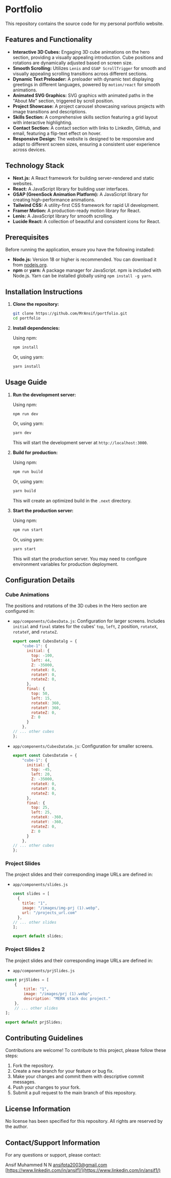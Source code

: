 # Portfolio

This repository contains the source code for my personal portfolio website.

## Features and Functionality

*   **Interactive 3D Cubes:** Engaging 3D cube animations on the hero section, providing a visually appealing introduction. Cube positions and rotations are dynamically adjusted based on screen size.
*   **Smooth Scrolling:** Utilizes `Lenis` and `GSAP ScrollTrigger` for smooth and visually appealing scrolling transitions across different sections.
*   **Dynamic Text Preloader:**  A preloader with dynamic text displaying greetings in different languages, powered by `motion/react` for smooth animations.
*   **Animated SVG Graphics:** SVG graphics with animated paths in the "About Me" section, triggered by scroll position.
*   **Project Showcase:** A project carousel showcasing various projects with image transitions and descriptions.
*   **Skills Section:** A comprehensive skills section featuring a grid layout with interactive highlighting.
*   **Contact Section:** A contact section with links to LinkedIn, GitHub, and email, featuring a flip-text effect on hover.
*   **Responsive Design:**  The website is designed to be responsive and adapt to different screen sizes, ensuring a consistent user experience across devices.

## Technology Stack

*   **Next.js:** A React framework for building server-rendered and static websites.
*   **React:** A JavaScript library for building user interfaces.
*   **GSAP (GreenSock Animation Platform):** A JavaScript library for creating high-performance animations.
*   **Tailwind CSS:** A utility-first CSS framework for rapid UI development.
*   **Framer Motion:** A production-ready motion library for React.
*   **Lenis:** A JavaScript library for smooth scrolling.
*   **Lucide React:** A collection of beautiful and consistent icons for React.

## Prerequisites

Before running the application, ensure you have the following installed:

*   **Node.js:** Version 18 or higher is recommended.  You can download it from [nodejs.org](https://nodejs.org/).
*   **npm** or **yarn:**  A package manager for JavaScript. npm is included with Node.js. Yarn can be installed globally using `npm install -g yarn`.

## Installation Instructions

1.  **Clone the repository:**

    ```bash
    git clone https://github.com/MrAnsif/portfolio.git
    cd portfolio
    ```

2.  **Install dependencies:**

    Using npm:

    ```bash
    npm install
    ```

    Or, using yarn:

    ```bash
    yarn install
    ```

## Usage Guide

1.  **Run the development server:**

    Using npm:

    ```bash
    npm run dev
    ```

    Or, using yarn:

    ```bash
    yarn dev
    ```

    This will start the development server at `http://localhost:3000`.

2.  **Build for production:**

    Using npm:

    ```bash
    npm run build
    ```

    Or, using yarn:

    ```bash
    yarn build
    ```

    This will create an optimized build in the `.next` directory.

3.  **Start the production server:**

    Using npm:

    ```bash
    npm run start
    ```

    Or, using yarn:

    ```bash
    yarn start
    ```

    This will start the production server.  You may need to configure environment variables for production deployment.

## Configuration Details

### Cube Animations

The positions and rotations of the 3D cubes in the Hero section are configured in:

*   `app/components/CubesData.js`: Configuration for larger screens. Includes `initial` and `final` states for the cubes' `top`, `left`, `Z` position, `rotateX`, `rotateY`, and `rotateZ`.

    ```javascript
    export const CubesDatalg = {
        "cube-1": {
          initial: {
            top: -100,
            left: 44,
            Z: -35000,
            rotateX: 0,
            rotateY: 0,
            rotateZ: 0,
          },
          final: {
            top: 50,
            left: 15,
            rotateX: 360,
            rotateY: 360,
            rotateZ: 0,
            Z: 0
          }
        },
    // ... other cubes
    };
    ```

*   `app/components/CubesDataSm.js`: Configuration for smaller screens.

    ```javascript
    export const CubesDataSm = {
        "cube-1": {
          initial: {
            top: -45,
            left: 20,
            Z: -35000,
            rotateX: 0,
            rotateY: 0,
            rotateZ: 0,
          },
          final: {
            top: 25,
            left: 25,
            rotateX: -360,
            rotateY: -360,
            rotateZ: 0,
            Z: 0
          }
        },
    // ... other cubes
    };
    ```

### Project Slides

The project slides and their corresponding image URLs are defined in:

*   `app/components/slides.js`

    ```javascript
    const slides = [
      {
        title: "1",
        image: "/images/img-prj (1).webp",
        url: "/projects_url.com"
      },
    // ... other slides
    ];

    export default slides;
    ```

### Project Slides 2

The project slides and their corresponding image URLs are defined in:

*   `app/components/prjSlides.js`

```javascript
const prjSlides = [
    {
        title: "1",
        image: "/images/prj (1).webp",
        description: "MERN stack doc project."
    },
    // ... other slides
];

export default prjSlides;
```

## Contributing Guidelines

Contributions are welcome! To contribute to this project, please follow these steps:

1.  Fork the repository.
2.  Create a new branch for your feature or bug fix.
3.  Make your changes and commit them with descriptive commit messages.
4.  Push your changes to your fork.
5.  Submit a pull request to the main branch of this repository.

## License Information

No license has been specified for this repository.  All rights are reserved by the author.

## Contact/Support Information

For any questions or support, please contact:

Ansif Muhammed N N
ansifpta2003@gmail.com
[https://www.linkedin.com/in/ansif1/](https://www.linkedin.com/in/ansif1/)